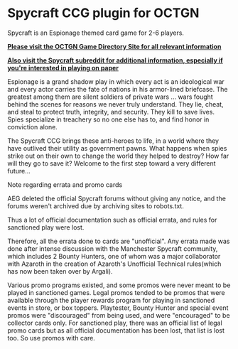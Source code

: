 Spycraft CCG plugin for OCTGN
=============================

Spycraft is an Espionage themed card game for 2-6 players.

**[Please visit the OCTGN Game Directory Site for all relevant information](http://octgn.gamersjudgement.com/wordpress/spycraft/)**

**[Also visit the Spycraft subreddit for additional information, especially if you're interested in playing on paper](http://www.reddit.com/r/spycraftccg)**

Espionage is a grand shadow play in which every act is an ideological war and every actor carries the fate of nations in his armor-lined briefcase. The greatest among them are silent soldiers of private wars ... wars fought behind the scenes for reasons we never truly understand. They lie, cheat, and steal to protect truth, integrity, and security. They kill to save lives. Spies specialize in treachery so no one else has to, and find honor in conviction alone.

The Spycraft CCG brings these anti-heroes to life, in a world where they have outlived their utility as government pawns. What happens when spies strike out on their own to change the world they helped to destroy? How far will they go to save it? Welcome to the first step toward a very different future...

Note regarding errata and promo cards

AEG deleted the official Spycraft forums without giving any notice, and the forums weren't archived due by archiving sites to robots.txt.

Thus a lot of official documentation such as official errata, and rules for sanctioned play were lost.

Therefore, all the errata done to cards are "unofficial". Any errata made was done after intense discussion with the Manchester Spycraft community, which includes 2 Bounty Hunters, one of whom was a major collaborator with Azaroth in the creation of Azaroth's Unofficial Technical rules(which has now been taken over by Argali).

Various promo programs existed, and some promos were never meant to be played in sanctioned games. Legal promos tended to be promos that were available through the player rewards program for playing in sanctioned events in store, or box toppers. Playtester, Bounty Hunter and special event promos were "discouraged" from being used, and were "encouraged" to be collector cards only. For sanctioned play, there was an official list of legal promo cards but as all official documentation has been lost, that list is lost too. So use promos with care.
